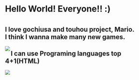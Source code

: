 <link rel="preconnect" href="https://fonts.googleapis.com">
<link rel="preconnect" href="https://fonts.gstatic.com" crossorigin>
<link href="https://fonts.googleapis.com/css2?family=RocknRoll+One&display=swap" rel="stylesheet">

<h1>Hello World! Everyone!! :)<h1>
<h2>I love gochiusa and touhou project, Mario.<br> I think I wanna make many new games.</h2>
  
<img align="left" src="https://github-readme-stats.vercel.app/api/top-langs/?username=tetsuzawa" />

## I can use Programing languages top 4+1(HTML)
<img src="https://skillicons.dev/icons?i=c,cpp,cs,py,html,css" />

